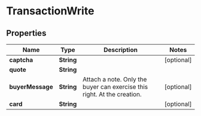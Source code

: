 

# TransactionWrite



## Properties

| Name | Type | Description | Notes |
|------------ | ------------- | ------------- | -------------|
|**captcha** | **String** |  |  [optional] |
|**quote** | **String** |  |  |
|**buyerMessage** | **String** | Attach a note. Only the buyer can exercise this right. At the creation. |  [optional] |
|**card** | **String** |  |  [optional] |



